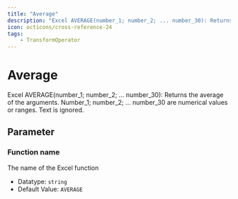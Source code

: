 ```yaml
---
title: "Average"
description: "Excel AVERAGE(number_1; number_2; ... number_30): Returns the average of the arguments. Number_1; number_2; ... number_30 are numerical values or ranges. Text is ignored."
icon: octicons/cross-reference-24
tags: 
    - TransformOperator
---
```

# Average
<!-- This file was generated - DO NOT CHANGE IT MANUALLY -->



Excel AVERAGE(number_1; number_2; ... number_30): Returns the average of the arguments. Number_1; number_2; ... number_30 are numerical values or ranges. Text is ignored.

## Parameter

### Function name

The name of the Excel function

- Datatype: `string`
- Default Value: `AVERAGE`



